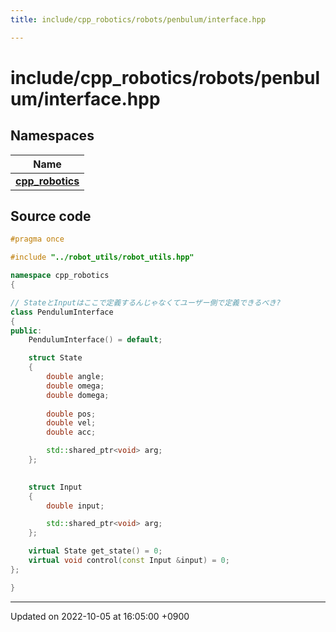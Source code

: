 ```yaml
---
title: include/cpp_robotics/robots/penbulum/interface.hpp

---
```


# include/cpp_robotics/robots/penbulum/interface.hpp



## Namespaces

| Name           |
| -------------- |
| **[cpp_robotics](/cpp_robotics/doxybook/Namespaces/namespacecpp__robotics/)**  |




## Source code

```cpp
#pragma once

#include "../robot_utils/robot_utils.hpp"

namespace cpp_robotics
{

// StateとInputはここで定義するんじゃなくてユーザー側で定義できるべき?
class PendulumInterface
{
public:
    PendulumInterface() = default;

    struct State
    {
        double angle;
        double omega;
        double domega;
        
        double pos;
        double vel;
        double acc;

        std::shared_ptr<void> arg;
    };
    

    struct Input
    {
        double input;

        std::shared_ptr<void> arg;
    };

    virtual State get_state() = 0;
    virtual void control(const Input &input) = 0;
};

}
```


-------------------------------

Updated on 2022-10-05 at 16:05:00 +0900
